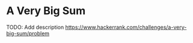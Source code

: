# A Very Big Sum
TODO: Add description
https://www.hackerrank.com/challenges/a-very-big-sum/problem
